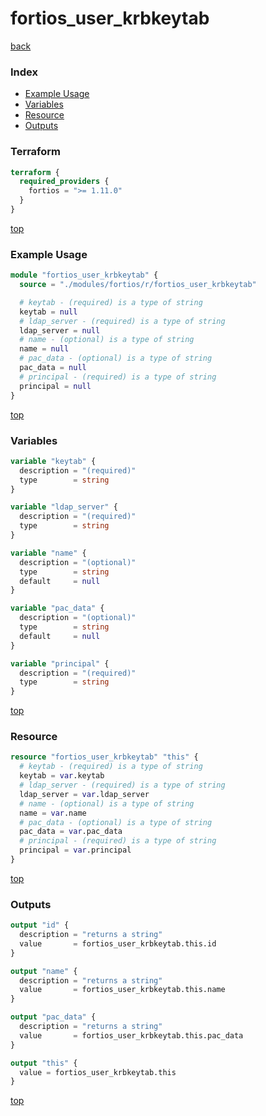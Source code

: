 # fortios_user_krbkeytab

[back](../fortios.md)

### Index

- [Example Usage](#example-usage)
- [Variables](#variables)
- [Resource](#resource)
- [Outputs](#outputs)

### Terraform

```terraform
terraform {
  required_providers {
    fortios = ">= 1.11.0"
  }
}
```

[top](#index)

### Example Usage

```terraform
module "fortios_user_krbkeytab" {
  source = "./modules/fortios/r/fortios_user_krbkeytab"

  # keytab - (required) is a type of string
  keytab = null
  # ldap_server - (required) is a type of string
  ldap_server = null
  # name - (optional) is a type of string
  name = null
  # pac_data - (optional) is a type of string
  pac_data = null
  # principal - (required) is a type of string
  principal = null
}
```

[top](#index)

### Variables

```terraform
variable "keytab" {
  description = "(required)"
  type        = string
}

variable "ldap_server" {
  description = "(required)"
  type        = string
}

variable "name" {
  description = "(optional)"
  type        = string
  default     = null
}

variable "pac_data" {
  description = "(optional)"
  type        = string
  default     = null
}

variable "principal" {
  description = "(required)"
  type        = string
}
```

[top](#index)

### Resource

```terraform
resource "fortios_user_krbkeytab" "this" {
  # keytab - (required) is a type of string
  keytab = var.keytab
  # ldap_server - (required) is a type of string
  ldap_server = var.ldap_server
  # name - (optional) is a type of string
  name = var.name
  # pac_data - (optional) is a type of string
  pac_data = var.pac_data
  # principal - (required) is a type of string
  principal = var.principal
}
```

[top](#index)

### Outputs

```terraform
output "id" {
  description = "returns a string"
  value       = fortios_user_krbkeytab.this.id
}

output "name" {
  description = "returns a string"
  value       = fortios_user_krbkeytab.this.name
}

output "pac_data" {
  description = "returns a string"
  value       = fortios_user_krbkeytab.this.pac_data
}

output "this" {
  value = fortios_user_krbkeytab.this
}
```

[top](#index)